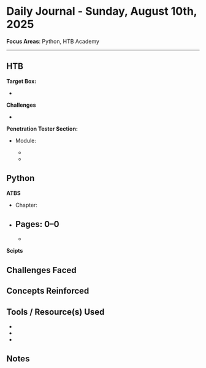 # Daily Journal - Sunday, August 10th, 2025

**Focus Areas**: Python, HTB Academy

---

## HTB

**Target Box:**

-

**Challenges**

-

**Penetration Tester Section:**

- Module:
  
  -
  -

## Python

**ATBS**

- Chapter:
- Pages: 0–0
  -  
  -

**Scipts**

## Challenges Faced

## Concepts Reinforced

## Tools / Resource(s) Used

-  
- 
- 

## Notes
